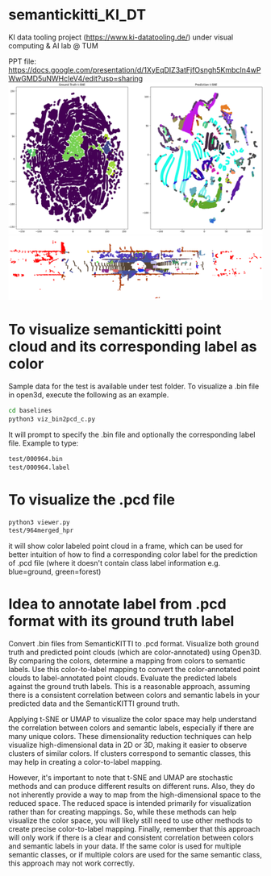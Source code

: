 # semantickitti_KI_DT
KI data tooling project (https://www.ki-datatooling.de/) under visual computing &amp; AI lab @ TUM

PPT file: https://docs.google.com/presentation/d/1XyEqDIZ3atFjfOsngh5KmbcIn4wPWwGMD5uNWHcleV4/edit?usp=sharing
![alt text](https://github.com/Kvasir8/semantickitti_KI_DT/blob/main/tSNE_GTvsPred.png)
![alt text](https://github.com/Kvasir8/semantickitti_KI_DT/blob/main/sample_bin2color_label.png)
# To visualize semantickitti point cloud and its corresponding label as color
Sample data for the test is available under test folder.
To visualize a .bin file in open3d, execute the following as an example.
```bash
cd baselines
python3 viz_bin2pcd_c.py
```
It will prompt to specify the .bin file and optionally the corresponding label file. Example to type:
```bash
test/000964.bin
test/000964.label
```
# To visualize the .pcd file
```bash
python3 viewer.py
test/964merged_hpr
```

it will show color labeled point cloud in a frame, which can be used for better intuition of how to find a corresponding color label for the prediction of .pcd file (where it doesn't contain class label information e.g. blue=ground, green=forest)

# Idea to annotate label from .pcd format with its ground truth label
Convert .bin files from SemanticKITTI to .pcd format.
Visualize both ground truth and predicted point clouds (which are color-annotated) using Open3D.
By comparing the colors, determine a mapping from colors to semantic labels.
Use this color-to-label mapping to convert the color-annotated point clouds to label-annotated point clouds.
Evaluate the predicted labels against the ground truth labels.
This is a reasonable approach, assuming there is a consistent correlation between colors and semantic labels in your predicted data and the SemanticKITTI ground truth.

Applying t-SNE or UMAP to visualize the color space may help understand the correlation between colors and semantic labels, especially if there are many unique colors. These dimensionality reduction techniques can help visualize high-dimensional data in 2D or 3D, making it easier to observe clusters of similar colors. If clusters correspond to semantic classes, this may help in creating a color-to-label mapping.

However, it's important to note that t-SNE and UMAP are stochastic methods and can produce different results on different runs. Also, they do not inherently provide a way to map from the high-dimensional space to the reduced space. The reduced space is intended primarily for visualization rather than for creating mappings. So, while these methods can help visualize the color space, you will likely still need to use other methods to create precise color-to-label mapping.
Finally, remember that this approach will only work if there is a clear and consistent correlation between colors and semantic labels in your data. If the same color is used for multiple semantic classes, or if multiple colors are used for the same semantic class, this approach may not work correctly.
